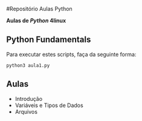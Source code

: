 #Repositório Aulas Python

**Aulas de *Python* 4linux**

Python Fundamentals
-------------------

Para executar estes scripts, faça da seguinte forma:

	python3 aula1.py

Aulas
----

* Introdução
* Variáveis e Tipos de Dados
* Arquivos

